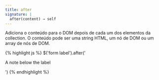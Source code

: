 ```yaml
---
title: after
signature: |
  after(content) ⇒ self
---
```


Adiciona o conteúdo para o DOM depois de cada um dos elementos da collection. O conteúdo pode
ser uma string HTML, um nó de DOM ou um array de nós de DOM.

{% highlight js %}
$('form label').after('<p>A note below the label</p>')
{% endhighlight %}
